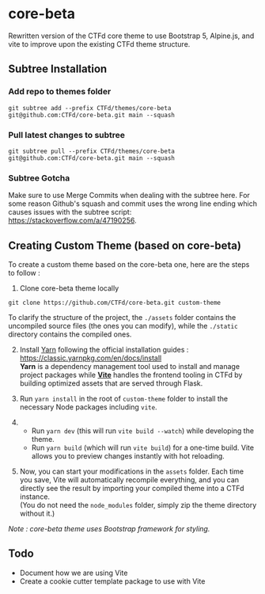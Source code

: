 # core-beta

Rewritten version of the CTFd core theme to use Bootstrap 5, Alpine.js, and vite to improve upon the existing CTFd theme structure. 

## Subtree Installation

### Add repo to themes folder

```
git subtree add --prefix CTFd/themes/core-beta git@github.com:CTFd/core-beta.git main --squash
```

### Pull latest changes to subtree
```
git subtree pull --prefix CTFd/themes/core-beta git@github.com:CTFd/core-beta.git main --squash
```

### Subtree Gotcha

Make sure to use Merge Commits when dealing with the subtree here. For some reason Github's squash and commit uses the wrong line ending which causes issues with the subtree script: https://stackoverflow.com/a/47190256. 

## Creating Custom Theme (based on core-beta)

To create a custom theme based on the core-beta one, here are the steps to follow :
1. Clone core-beta theme locally  
```
git clone https://github.com/CTFd/core-beta.git custom-theme
```
To clarify the structure of the project, the `./assets` folder contains the uncompiled source files (the ones you can modify), while the `./static` directory contains the compiled ones. 

2. Install [Yarn](https://classic.yarnpkg.com/en/) following the official installation guides : https://classic.yarnpkg.com/en/docs/install  
**Yarn** is a dependency management tool used to install and manage project packages while **[Vite](https://vite.dev/guide/)** handles the frontend tooling in CTFd by building optimized assets that are served through Flask.


3. Run `yarn install` in the root of `custom-theme` folder to install the necessary Node packages including `vite`.
4. - Run `yarn dev` (this will run `vite build --watch`) while developing the theme.
   - Run `yarn build` (which will run `vite build`) for a one-time build. 
Vite allows you to preview changes instantly with hot reloading.


5. Now, you can start your modifications in the `assets` folder. Each time you save, Vite will automatically recompile everything, and you can directly see the result by importing your compiled theme into a CTFd instance.   
(You do not need the `node_modules` folder, simply zip the theme directory without it.)

*Note : core-beta theme uses Bootstrap framework for styling.*

## Todo

- Document how we are using Vite
- Create a cookie cutter template package to use with Vite
